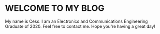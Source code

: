 # WELCOME TO MY BLOG

My name is Cess. I am an Electronics and Communications Engineering Graduate of 2020. Feel free to contact me.
Hope you're having a great day! 

